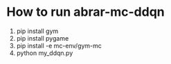 # How to run abrar-mc-ddqn

1. pip install gym
2. pip install pygame
3. pip install -e mc-env/gym-mc
4. python my_ddqn.py
